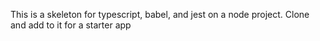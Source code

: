 This is a skeleton for typescript, babel, and jest on a node project. Clone and add to it for a starter app

